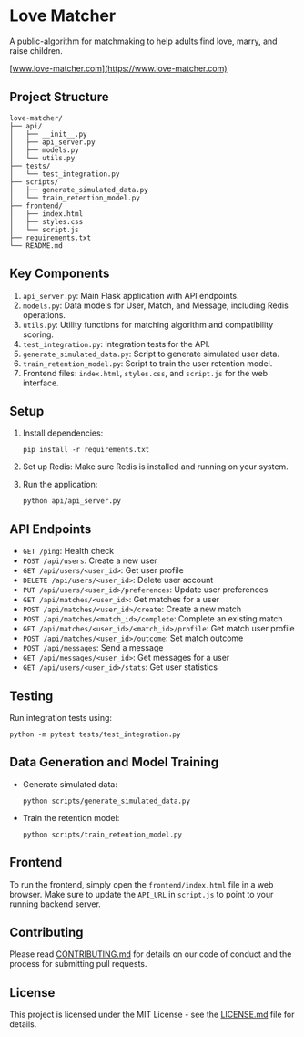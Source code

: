 # Love Matcher

A public-algorithm for matchmaking to help adults find love, marry, and raise children.

[www.love-matcher.com](https://www.love-matcher.com)
## Project Structure

```
love-matcher/
├── api/
│   ├── __init__.py
│   ├── api_server.py
│   ├── models.py
│   └── utils.py
├── tests/
│   └── test_integration.py
├── scripts/
│   ├── generate_simulated_data.py
│   └── train_retention_model.py
├── frontend/
│   ├── index.html
│   ├── styles.css
│   └── script.js
├── requirements.txt
└── README.md
```

## Key Components

1. `api_server.py`: Main Flask application with API endpoints.
2. `models.py`: Data models for User, Match, and Message, including Redis operations.
3. `utils.py`: Utility functions for matching algorithm and compatibility scoring.
4. `test_integration.py`: Integration tests for the API.
5. `generate_simulated_data.py`: Script to generate simulated user data.
6. `train_retention_model.py`: Script to train the user retention model.
7. Frontend files: `index.html`, `styles.css`, and `script.js` for the web interface.

## Setup

1. Install dependencies:
   ```
   pip install -r requirements.txt
   ```

2. Set up Redis:
   Make sure Redis is installed and running on your system.

3. Run the application:
   ```
   python api/api_server.py
   ```

## API Endpoints

- `GET /ping`: Health check
- `POST /api/users`: Create a new user
- `GET /api/users/<user_id>`: Get user profile
- `DELETE /api/users/<user_id>`: Delete user account
- `PUT /api/users/<user_id>/preferences`: Update user preferences
- `GET /api/matches/<user_id>`: Get matches for a user
- `POST /api/matches/<user_id>/create`: Create a new match
- `POST /api/matches/<match_id>/complete`: Complete an existing match
- `GET /api/matches/<user_id>/<match_id>/profile`: Get match user profile
- `POST /api/matches/<user_id>/outcome`: Set match outcome
- `POST /api/messages`: Send a message
- `GET /api/messages/<user_id>`: Get messages for a user
- `GET /api/users/<user_id>/stats`: Get user statistics

## Testing

Run integration tests using:
```
python -m pytest tests/test_integration.py
```

## Data Generation and Model Training

- Generate simulated data:
  ```
  python scripts/generate_simulated_data.py
  ```

- Train the retention model:
  ```
  python scripts/train_retention_model.py
  ```

## Frontend

To run the frontend, simply open the `frontend/index.html` file in a web browser. Make sure to update the `API_URL` in `script.js` to point to your running backend server.

## Contributing

Please read [CONTRIBUTING.md](CONTRIBUTING.md) for details on our code of conduct and the process for submitting pull requests.

## License

This project is licensed under the MIT License - see the [LICENSE.md](LICENSE.md) file for details.
